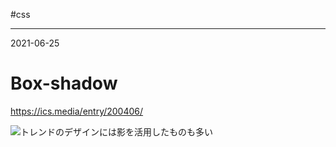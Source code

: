 #css

---
2021-06-25

# Box-shadow

https://ics.media/entry/200406/


![トレンドのデザインには影を活用したものも多い](https://ics.media/entry/200406/images/200406_css_shadow_pop_shadows.gif)